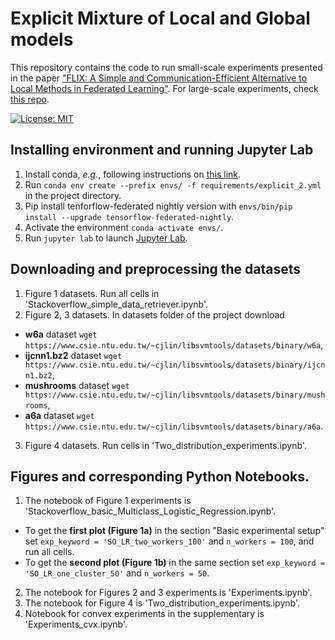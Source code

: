 # Explicit Mixture of Local and Global models #

This repository contains the code to run small-scale experiments presented in the paper ["FLIX: A Simple and Communication-Efficient Alternative to Local Methods in Federated Learning"](https://arxiv.org/abs/2111.11556). For large-scale experiments, check [this repo](https://github.com/gaseln/fedmix_on_fedjax).

[![License: MIT](https://img.shields.io/badge/License-MIT-yellow.svg)](https://opensource.org/licenses/MIT)

## Installing environment and running Jupyter Lab ##

1. Install conda, _e.g._, following instructions on [this link](https://conda.io/projects/conda/en/latest/user-guide/install/index.html).
2. Run ```conda env create --prefix envs/ -f requirements/explicit_2.yml``` in the project directory.
3. Pip install tenforflow-federated nightly version with ```envs/bin/pip install --upgrade tensorflow-federated-nightly```.
4. Activate the environment ```conda activate envs/```.
5. Run ```jupyter lab``` to launch [Jupyter Lab](https://jupyter.org/).

## Downloading and preprocessing the datasets ##

1. Figure 1 datasets. Run all cells in 'Stackoverflow_simple_data_retriever.ipynb'.
2. Figure 2, 3 datasets. In datasets folder of the project download 
* **w6a** dataset ```wget https://www.csie.ntu.edu.tw/~cjlin/libsvmtools/datasets/binary/w6a```,
* **ijcnn1.bz2** dataset ```wget https://www.csie.ntu.edu.tw/~cjlin/libsvmtools/datasets/binary/ijcnn1.bz2```,
* **mushrooms** dataset ```wget https://www.csie.ntu.edu.tw/~cjlin/libsvmtools/datasets/binary/mushrooms```,
* **a6a** dataset ```wget https://www.csie.ntu.edu.tw/~cjlin/libsvmtools/datasets/binary/a6a```.
3. Figure 4 datasets. Run cells in 'Two_distribution_experiments.ipynb'.

## Figures and corresponding Python Notebooks. ##

1. The notebook of Figure 1 experiments is 'Stackoverflow_basic_Multiclass_Logistic_Regression.ipynb'. 
* To get the **first plot (Figure 1a)** in the section "Basic experimental setup" set ```exp_keyword = 'SO_LR_two_workers_100'``` and ```n_workers = 100```, and run all cells. 
* To get the **second plot (Figure 1b)** in the same section set ```exp_keyword = 'SO_LR_one_cluster_50'``` and ```n_workers = 50```.
2. The notebook for Figures 2 and 3 experiments is 'Experiments.ipynb'.
3. The notebook for Figure 4 is 'Two_distribution_experiments.ipynb'.
4. Notebook for convex experiments in the supplementary is 'Experiments_cvx.ipynb'.
